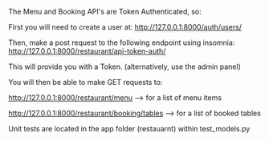 The Menu and Booking API's are Token Authenticated, so:

First you will need to create a user at:
http://127.0.0.1:8000/auth/users/

Then, make a post request to the following endpoint using insomnia:
http://127.0.0.1:8000/restaurant/api-token-auth/

This will provide you with a Token. 
(alternatively, use the admin panel)

You will then be able to make GET requests to:

http://127.0.0.1:8000/restaurant/menu --> for a list of menu items

http://127.0.0.1:8000/restaurant/booking/tables --> for a list of booked tables

Unit tests are located in the app folder (restauarnt) within test_models.py